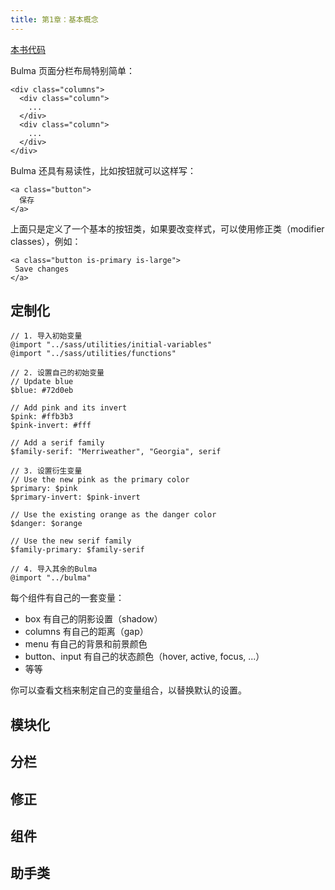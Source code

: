 ```yaml
---
title: 第1章：基本概念
---
```


[本书代码](https://github.com/troymott/bulma-book-code)




Bulma 页面分栏布局特别简单：

```
<div class="columns">
  <div class="column">
    ...
  </div>
  <div class="column">
    ...
  </div>
</div>
```

Bulma 还具有易读性，比如按钮就可以这样写：

```
<a class="button">
  保存
</a>
```

上面只是定义了一个基本的按钮类，如果要改变样式，可以使用修正类（modifier classes），例如：

```
<a class="button is-primary is-large">
 Save changes
</a>
```

## 定制化

```
// 1. 导入初始变量
@import "../sass/utilities/initial-variables"
@import "../sass/utilities/functions"

// 2. 设置自己的初始变量
// Update blue
$blue: #72d0eb

// Add pink and its invert
$pink: #ffb3b3
$pink-invert: #fff

// Add a serif family
$family-serif: "Merriweather", "Georgia", serif

// 3. 设置衍生变量
// Use the new pink as the primary color
$primary: $pink
$primary-invert: $pink-invert

// Use the existing orange as the danger color
$danger: $orange

// Use the new serif family
$family-primary: $family-serif

// 4. 导入其余的Bulma
@import "../bulma"
```

每个组件有自己的一套变量：

- box 有自己的阴影设置（shadow）
- columns 有自己的距离（gap）
- menu 有自己的背景和前景颜色
- button、input 有自己的状态颜色（hover, active, focus, ...）
- 等等

你可以查看文档来制定自己的变量组合，以替换默认的设置。


## 模块化

## 分栏

## 修正

## 组件

## 助手类


